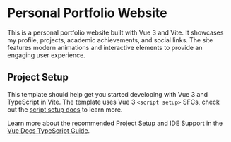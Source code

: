 # Personal Portfolio Website

This is a personal portfolio website built with Vue 3 and Vite. It showcases my profile, projects, academic achievements, and social links. The site features modern animations and interactive elements to provide an engaging user experience.

## Project Setup

This template should help get you started developing with Vue 3 and TypeScript in Vite. The template uses Vue 3 `<script setup>` SFCs, check out the [script setup docs](https://v3.vuejs.org/api/sfc-script-setup.html#sfc-script-setup) to learn more.

Learn more about the recommended Project Setup and IDE Support in the [Vue Docs TypeScript Guide](https://vuejs.org/guide/typescript/overview.html#project-setup).
